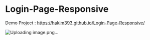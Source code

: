 # Login-Page-Responsive
Demo Project : https://hakim393.github.io/Login-Page-Responsive/

![Uploading image.png…]()
